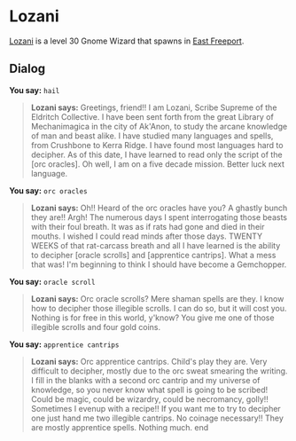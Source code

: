 # Lozani



[Lozani](/npc/6029) is a level 30 Gnome Wizard that spawns in [East Freeport](/zone/10).



## Dialog

**You say:** `hail`



>**Lozani says:** Greetings, friend!!  I am Lozani, Scribe Supreme of the Eldritch Collective.  I have been sent forth from the great Library of Mechanimagica in the city of Ak'Anon, to study the arcane knowledge of man and beast alike.  I have studied many languages and spells, from Crushbone to Kerra Ridge.  I have found most languages hard to decipher.  As of this date, I have learned to read only the script of the [orc oracles].  Oh well, I am on a five decade mission.  Better luck next language.

**You say:** `orc oracles`



>**Lozani says:** Oh!! Heard of the orc oracles have you? A ghastly bunch they are!! Argh! The numerous days I spent interrogating those beasts with their foul breath. It was as if rats had gone and died in their mouths. I wished I could read minds after those days. TWENTY WEEKS of that rat-carcass breath and all I have learned is the ability to decipher [oracle scrolls] and [apprentice cantrips]. What a mess that was! I'm beginning to think I should have become a Gemchopper.

**You say:** `oracle scroll`



>**Lozani says:** Orc oracle scrolls? Mere shaman spells are they. I know how to decipher those illegible scrolls. I can do so, but it will cost you. Nothing is for free in this world, y'know? You give me one of those illegible scrolls and four gold coins.

**You say:** `apprentice cantrips`



>**Lozani says:** Orc apprentice cantrips. Child's play they are. Very difficult to decipher, mostly due to the orc sweat smearing the writing. I fill in the blanks with a second orc cantrip and my universe of knowledge, so you never know what spell is going to be scribed! Could be magic, could be wizardry, could be necromancy, golly!! Sometimes I evenup with a recipe!! If you want me to try to decipher one just hand me two illegible cantrips. No coinage necessary!! They are mostly apprentice spells. Nothing much.
end

